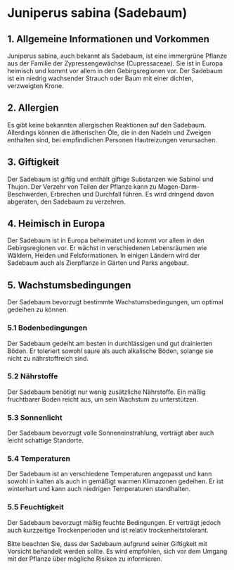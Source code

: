 # Juniperus sabina (Sadebaum)

## 1. Allgemeine Informationen und Vorkommen
Juniperus sabina, auch bekannt als Sadebaum, ist eine immergrüne Pflanze aus der Familie der Zypressengewächse (Cupressaceae). Sie ist in Europa heimisch und kommt vor allem in den Gebirgsregionen vor. Der Sadebaum ist ein niedrig wachsender Strauch oder Baum mit einer dichten, verzweigten Krone.

## 2. Allergien
Es gibt keine bekannten allergischen Reaktionen auf den Sadebaum. Allerdings können die ätherischen Öle, die in den Nadeln und Zweigen enthalten sind, bei empfindlichen Personen Hautreizungen verursachen.

## 3. Giftigkeit
Der Sadebaum ist giftig und enthält giftige Substanzen wie Sabinol und Thujon. Der Verzehr von Teilen der Pflanze kann zu Magen-Darm-Beschwerden, Erbrechen und Durchfall führen. Es wird dringend davon abgeraten, den Sadebaum zu verzehren.

## 4. Heimisch in Europa
Der Sadebaum ist in Europa beheimatet und kommt vor allem in den Gebirgsregionen vor. Er wächst in verschiedenen Lebensräumen wie Wäldern, Heiden und Felsformationen. In einigen Ländern wird der Sadebaum auch als Zierpflanze in Gärten und Parks angebaut.

## 5. Wachstumsbedingungen
Der Sadebaum bevorzugt bestimmte Wachstumsbedingungen, um optimal gedeihen zu können.

### 5.1 Bodenbedingungen
Der Sadebaum gedeiht am besten in durchlässigen und gut drainierten Böden. Er toleriert sowohl saure als auch alkalische Böden, solange sie nicht zu nährstoffreich sind.

### 5.2 Nährstoffe
Der Sadebaum benötigt nur wenig zusätzliche Nährstoffe. Ein mäßig fruchtbarer Boden reicht aus, um sein Wachstum zu unterstützen.

### 5.3 Sonnenlicht
Der Sadebaum bevorzugt volle Sonneneinstrahlung, verträgt aber auch leicht schattige Standorte.

### 5.4 Temperaturen
Der Sadebaum ist an verschiedene Temperaturen angepasst und kann sowohl in kalten als auch in gemäßigt warmen Klimazonen gedeihen. Er ist winterhart und kann auch niedrigen Temperaturen standhalten.

### 5.5 Feuchtigkeit
Der Sadebaum bevorzugt mäßig feuchte Bedingungen. Er verträgt jedoch auch kurzzeitige Trockenperioden und ist relativ trockenheitstolerant.

Bitte beachten Sie, dass der Sadebaum aufgrund seiner Giftigkeit mit Vorsicht behandelt werden sollte. Es wird empfohlen, sich vor dem Umgang mit der Pflanze über mögliche Risiken zu informieren.
